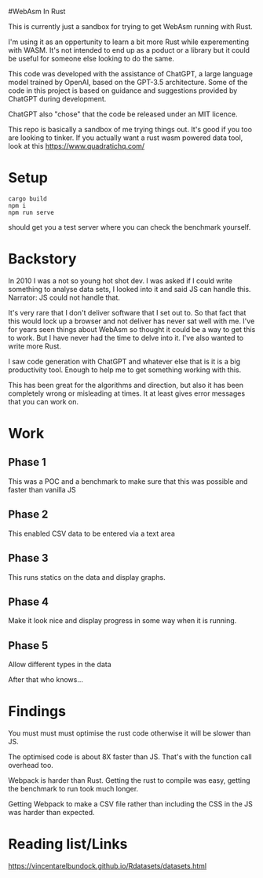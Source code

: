 #WebAsm In Rust

This is currently just a sandbox for trying to get WebAsm running with Rust.

I'm using it as an oppertunity to learn a bit more Rust while experementing with WASM. It's not intended to end up as a poduct or a library but it could be useful for someone else looking to do the same.

This code was developed with the assistance of ChatGPT, a large language model trained by OpenAI, based on the GPT-3.5 architecture. Some of the code in this project is based on guidance and suggestions provided by ChatGPT during development.

ChatGPT also "chose" that the code be released under an MIT licence.

This repo is basically a sandbox of me trying things out. It's good if you too are looking to tinker. If you actually want a rust wasm powered data tool, look at this https://www.quadratichq.com/
# Setup

```
cargo build
npm i
npm run serve
```
should get you a test server where you can check the benchmark yourself. 

# Backstory

In 2010 I was a not so young hot shot dev. I was asked if I could write something to analyse data sets, I looked into it and said JS can handle this. 
Narrator: JS could not handle that. 

It's very rare that I don't deliver software that I set out to. So that fact that this would lock up a browser and not deliver has never sat well with me. I've for years seen things about WebAsm so thought it could be a way to get this to work. But I have never had the time to delve into it. I've also wanted to write more Rust. 

I saw code generation with ChatGPT and whatever else that is it is a big productivity tool. Enough to help me to get something working with this. 

This has been great for the algorithms and direction, but also it has been completely wrong or misleading at times. It at least gives error messages that you can work on. 

# Work
## Phase 1
This was a POC and a benchmark to make sure that this was possible and faster than vanilla JS

## Phase 2
This enabled CSV data to be entered via a text area

## Phase 3
This runs statics on the data and display graphs.

## Phase 4
Make it look nice and display progress in some way when it is running.

## Phase 5
Allow different types in the data


After that who knows...

# Findings

You must must must optimise the rust code otherwise it will be slower than JS. 

The optimised code is about 8X faster than JS. That's with the function call overhead too.

Webpack is harder than Rust. Getting the rust to compile was easy, getting the benchmark to run took much longer.

Getting Webpack to make a CSV file rather than including the CSS in the JS was harder than expected.



# Reading list/Links

https://vincentarelbundock.github.io/Rdatasets/datasets.html
